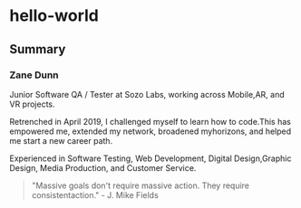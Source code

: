 # hello-world

## Summary

### Zane Dunn

Junior Software QA / Tester at Sozo Labs, working across Mobile,AR, and VR projects.

Retrenched in April 2019, I challenged myself to learn how to code.This has empowered me, extended my network, broadened myhorizons, and helped me start a new career path.

Experienced in Software Testing, Web Development, Digital Design,Graphic Design, Media Production, and Customer Service.

> "Massive goals don't require massive action. They require consistentaction." - J. Mike Fields
